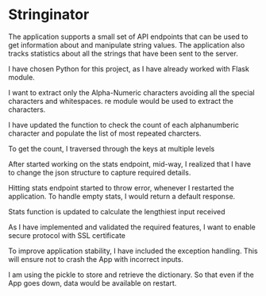 # Stringinator

The application supports a small set of API endpoints that can be used to get information about and manipulate string values. The application also tracks statistics about all the strings that have been sent to the server.

I have chosen Python for this project, as I have already worked with Flask module.

I want to extract only the Alpha-Numeric characters avoiding all the special characters and whitespaces. re module would be used to extract the characters.

I have updated the function to check the count of each alphanumberic character and populate the list of most repeated charcters.

To get the count, I traversed through the keys at multiple levels

After started working on the stats endpoint, mid-way, I realized that I have to change the json structure to capture required details.

Hitting stats endpoint started to throw error, whenever I restarted the application. To handle empty stats, I would return a default response.

Stats function is updated to calculate the lengthiest input received

As I have implemented and validated the required features, I want to enable secure protocol with SSL certificate

To improve application stability, I have included the exception handling. This will ensure not to crash the App with incorrect inputs.

I am using the pickle to store and retrieve the dictionary. So that even if the App goes down, data would be available on restart.
